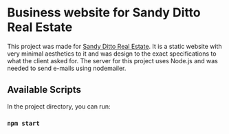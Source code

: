 # Business website for Sandy Ditto Real Estate

This project was made for [Sandy Ditto Real Estate](https://www.sandydittorealestate.com). It is a static website with very minimal aesthetics to it and was design to the exact specifications to what the client asked for. The server for this project uses Node.js and was needed to send e-mails using nodemailer.

## Available Scripts

In the project directory, you can run:

### `npm start`
